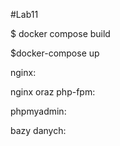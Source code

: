#Lab11

$ docker compose build

$docker-compose up

nginx:

nginx oraz php-fpm:

phpmyadmin:

bazy danych:


